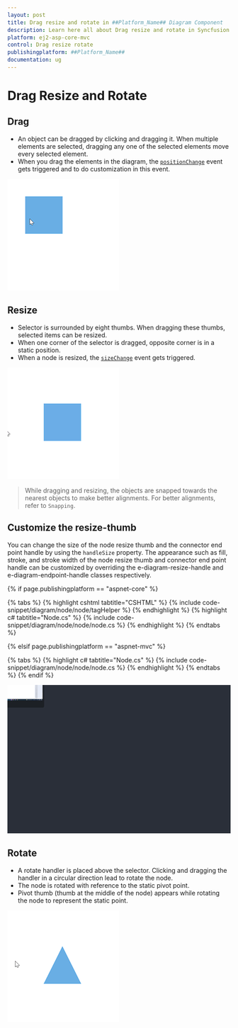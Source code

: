 ```yaml
---
layout: post
title: Drag resize and rotate in ##Platform_Name## Diagram Component
description: Learn here all about Drag resize and rotate in Syncfusion ##Platform_Name## Diagram component of Syncfusion Essential JS 2 and more.
platform: ej2-asp-core-mvc
control: Drag resize rotate
publishingplatform: ##Platform_Name##
documentation: ug
---
```


# Drag Resize and Rotate

## Drag

* An object can be dragged by clicking and dragging it. When multiple elements are selected, dragging any one of the selected elements move every selected element.
* When you drag the elements in the diagram, the [`positionChange`](https://help.syncfusion.com/cr/aspnetcore-js2/Syncfusion.EJ2.Diagrams.Diagram.html#Syncfusion_EJ2_Diagrams_Diagram_PositionChange) event gets triggered and to do customization in this event.

![Drag](../images/drag.gif)

## Resize

* Selector is surrounded by eight thumbs. When dragging these thumbs, selected items can be resized.
* When one corner of the selector is dragged, opposite corner is in a static position.
* When a node is resized, the [`sizeChange`](https://help.syncfusion.com/cr/aspnetcore-js2/Syncfusion.EJ2.Diagrams.Diagram.html#Syncfusion_EJ2_Diagrams_Diagram_SizeChange) event gets triggered.

![Resize](../images/resize.gif)

> While dragging and resizing, the objects are snapped towards the nearest objects to make better alignments. For better alignments, refer to `Snapping`.

## Customize the resize-thumb

You can change the size of the node resize thumb and the connector end point handle by using the `handleSize` property. The appearance such as fill, stroke, and stroke width of the node resize thumb and connector end point handle can be customized by overriding the e-diagram-resize-handle and e-diagram-endpoint-handle classes respectively.

{% if page.publishingplatform == "aspnet-core" %}

{% tabs %}
{% highlight cshtml tabtitle="CSHTML" %}
{% include code-snippet/diagram/node/node/tagHelper %}
{% endhighlight %}
{% highlight c# tabtitle="Node.cs" %}
{% include code-snippet/diagram/node/node/node.cs %}
{% endhighlight %}
{% endtabs %}

{% elsif page.publishingplatform == "aspnet-mvc" %}

{% tabs %}
{% highlight c# tabtitle="Node.cs" %}
{% include code-snippet/diagram/node/node/node.cs %}
{% endhighlight %}
{% endtabs %}
{% endif %}

![handleSize](../images/handleSize.gif)

## Rotate

* A rotate handler is placed above the selector. Clicking and dragging the handler in a circular direction lead to rotate the node.
* The node is rotated with reference to the static pivot point.
* Pivot thumb (thumb at the middle of the node) appears while rotating the node to represent the static point.

![Rotate](../images/rotate.gif)